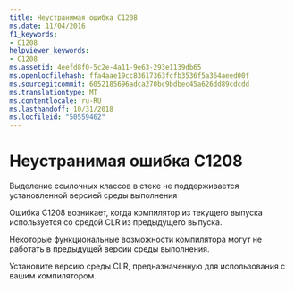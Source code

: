 ```yaml
---
title: Неустранимая ошибка C1208
ms.date: 11/04/2016
f1_keywords:
- C1208
helpviewer_keywords:
- C1208
ms.assetid: 4eefd8f0-5c2e-4a11-9e63-293e1139db65
ms.openlocfilehash: ffa4aae19cc83617363fcfb3536f5a364aeed00f
ms.sourcegitcommit: 6052185696adca270bc9bdbec45a626dd89cdcdd
ms.translationtype: MT
ms.contentlocale: ru-RU
ms.lasthandoff: 10/31/2018
ms.locfileid: "50559462"
---
```

# <a name="fatal-error-c1208"></a>Неустранимая ошибка C1208

Выделение ссылочных классов в стеке не поддерживается установленной версией среды выполнения

Ошибка C1208 возникает, когда компилятор из текущего выпуска используется со средой CLR из предыдущего выпуска.

Некоторые функциональные возможности компилятора могут не работать в предыдущей версии среды выполнения.

Установите версию среды CLR, предназначенную для использования с вашим компилятором.